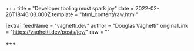 
+++
title = "Developer tooling must spark joy"
date = 2022-02-26T18:46:03.000Z
template = "html_content/raw.html"

[extra]
feedName = "vaghetti.dev"
author = "Douglas Vaghetti"
originalLink = "https://vaghetti.dev/posts/joy/"
raw = ""

+++

